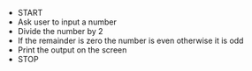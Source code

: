 - START
- Ask user to input a number
- Divide the number by 2
- If the remainder is zero the number is even otherwise it is odd
- Print the output on the screen
- STOP
